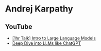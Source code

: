 # Andrej Karpathy
## YouTube
* [[1hr Talk] Intro to Large Language Models](https://www.youtube.com/watch?v=zjkBMFhNj_g)
* [Deep Dive into LLMs like ChatGPT](https://www.youtube.com/watch?v=7xTGNNLPyMI)

